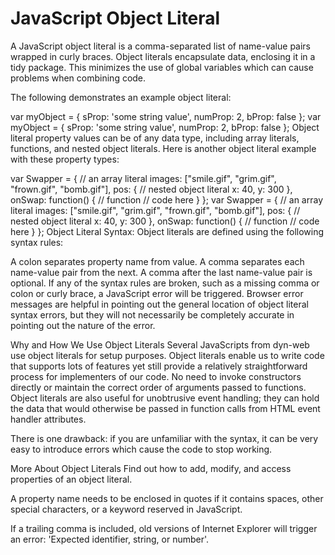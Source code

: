 # JavaScript Object Literal

A JavaScript object literal is a comma-separated list of name-value pairs wrapped in curly braces. Object literals encapsulate data, enclosing it in a tidy package. This minimizes the use of global variables which can cause problems when combining code.

The following demonstrates an example object literal:

var myObject = {
sProp: 'some string value',
numProp: 2,
bProp: false
};
var myObject = {
sProp: 'some string value',
numProp: 2,
bProp: false
};
Object literal property values can be of any data type, including array literals, functions, and nested object literals. Here is another object literal example with these property types:

var Swapper = {
// an array literal
images: ["smile.gif", "grim.gif", "frown.gif", "bomb.gif"],
pos: { // nested object literal
    x: 40,
    y: 300
},
onSwap: function() { // function
    // code here
}
};
var Swapper = {
// an array literal
images: ["smile.gif", "grim.gif", "frown.gif", "bomb.gif"],
pos: { // nested object literal
    x: 40,
    y: 300
},
onSwap: function() { // function
    // code here
}
};
Object Literal Syntax:
Object literals are defined using the following syntax rules:

A colon separates property name from value. A comma separates each name-value pair from the next. A comma after the last name-value pair is optional. If any of the syntax rules are broken, such as a missing comma or colon or curly brace, a JavaScript error will be triggered. Browser error messages are helpful in pointing out the general location of object literal syntax errors, but they will not necessarily be completely accurate in pointing out the nature of the error.

Why and How We Use Object Literals
Several JavaScripts from dyn-web use object literals for setup purposes. Object literals enable us to write code that supports lots of features yet still provide a relatively straightforward process for implementers of our code. No need to invoke constructors directly or maintain the correct order of arguments passed to functions. Object literals are also useful for unobtrusive event handling; they can hold the data that would otherwise be passed in function calls from HTML event handler attributes.

There is one drawback: if you are unfamiliar with the syntax, it can be very easy to introduce errors which cause the code to stop working.

More About Object Literals Find out how to add, modify, and access properties of an object literal.

A property name needs to be enclosed in quotes if it contains spaces, other special characters, or a keyword reserved in JavaScript.

If a trailing comma is included, old versions of Internet Explorer will trigger an error: 'Expected identifier, string, or number'.